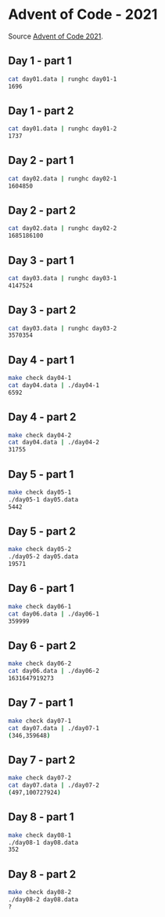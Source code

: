 # Advent of Code - 2021

Source [Advent of Code 2021](https://adventofcode.com/2021/day/1).

## Day 1 - part 1

```bash
cat day01.data | runghc day01-1
1696
```

## Day 1 - part 2

```bash
cat day01.data | runghc day01-2
1737
```

## Day 2 - part 1

```bash
cat day02.data | runghc day02-1
1604850
```

## Day 2 - part 2

```bash
cat day02.data | runghc day02-2
1685186100
```

## Day 3 - part 1

```bash
cat day03.data | runghc day03-1
4147524
```

## Day 3 - part 2

```bash
cat day03.data | runghc day03-2
3570354
```

## Day 4 - part 1

```bash
make check day04-1
cat day04.data | ./day04-1
6592
```

## Day 4 - part 2

```bash
make check day04-2
cat day04.data | ./day04-2
31755
```

## Day 5 - part 1

```bash
make check day05-1
./day05-1 day05.data
5442
```

## Day 5 - part 2

```bash
make check day05-2
./day05-2 day05.data
19571
```

## Day 6 - part 1

```bash
make check day06-1
cat day06.data | ./day06-1
359999
```

## Day 6 - part 2

```bash
make check day06-2
cat day06.data | ./day06-2
1631647919273
```

## Day 7 - part 1

```bash
make check day07-1
cat day07.data | ./day07-1
(346,359648)
```

## Day 7 - part 2

```bash
make check day07-2
cat day07.data | ./day07-2
(497,100727924)
```

## Day 8 - part 1

```bash
make check day08-1
./day08-1 day08.data
352
```

## Day 8 - part 2

```bash
make check day08-2
./day08-2 day08.data
?
```
